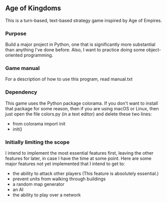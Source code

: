 ## Age of Kingdoms
This is a turn-based, text-based strategy game inspired by Age of Empires.

### Purpose
Build a major project in Python, one that is significantly more
substantial than anything I've done before. Also, I want to practice
doing some object-oriented programming.

### Game manual
For a description of how to use this program, read manual.txt

### Dependency
This game uses the Python package colorama. If you don't want to install that
package for some reason, then if you are using macOS or Linux, then just
open the file colors.py (in a text editor) and delete these two lines:

- from colorama import init
- init()

### Initially limiting the scope
I intend to implement the most essential features first, leaving the other
features for later, in case I have the time at some point. Here are some major
features not yet implemented that I intend to get to:
 - the ability to attack other players (This feature is absolutely essential.)
 - prevent units from walking through buildings
 - a random map generator
 - an AI
 - the ability to play over a network
